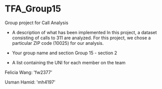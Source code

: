 # TFA_Group15
Group project for Call Analysis

- A description of what has been implemented
In this project, a dataset consisting of calls to 311 are analyzed. For this project, we chose a particular ZIP code (10025) for our analysis. 

- Your group name and section
Group 15 - section 2
- A list containing the UNI for each member on the team

Felicia Wang: 'fw2377'

Usman Hamid: 'mh4197'